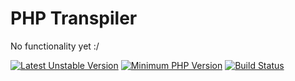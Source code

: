 # PHP Transpiler

No functionality yet :/

[![Latest Unstable Version](https://poser.pugx.org/brownbear/php-transpiler/v/unstable)](//packagist.org/packages/brownbear/php-transpiler)
[![Minimum PHP Version](https://img.shields.io/badge/php-%3E%3D%207.0-8892BF.svg?style=flat-square)](https://php.net/)
[![Build Status](https://travis-ci.org/original-brownbear/php-transpiler.svg)](https://travis-ci.org/original-brownbear/php-transpiler)